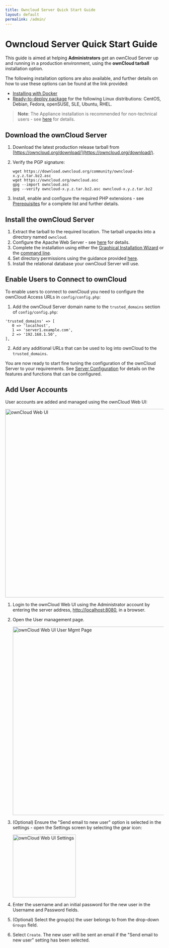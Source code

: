 ```yaml
---
title: Owncloud Server Quick Start Guide
layout: default
permalink: /admin/
---
```


# Owncloud Server Quick Start Guide
This guide is aimed at helping **Administrators** get an ownCloud Server up and running in a production environment, using the **ownCloud tarball** installation option.

The following installation options are also available, and further details on how to use these options can be found at the link provided:

* [Installing with Docker](https://doc.owncloud.org/server/10.1/admin_manual/installation/docker/)
* [Ready-to-deploy package](https://download.owncloud.org/download/repositories/stable/owncloud/index.html) for the following Linux distributions: CentOS, Debian, Fedora, openSUSE, SLE, Ubuntu, RHEL.

> **Note**: The Appliance installation is recommended for non-technical users - see [here](https://doc.owncloud.org/server/10.1/admin_manual/appliance/installation.html) for details.

## Download the ownCloud Server
1. Download the latest production release tarball from [https://owncloud.org/download/](https://owncloud.org/download/).
2. Verify the PGP signature:

    ```
    wget https://download.owncloud.org/community/owncloud-x.y.z.tar.bz2.asc
    wget https://owncloud.org/owncloud.asc
    gpg --import owncloud.asc
    gpg --verify owncloud-x.y.z.tar.bz2.asc owncloud-x.y.z.tar.bz2
    ```
3. Install, enable and configure the required PHP extensions - see [Prerequisites](https://doc.owncloud.org/server/10.1/admin_manual/installation/manual_installation.html#prerequisites) for a complete list and further details.

## Install the ownCloud Server
1. Extract the tarball to the required location. The tarball unpacks into a directory named `owncloud`.
2. Configure the Apache Web Server - see [here](https://doc.owncloud.org/server/10.1/admin_manual/installation/manual_installation.html#configure-the-web-server) for details.
3. Complete the installation using either the [Graphical Installation Wizard](https://doc.owncloud.org/server/10.1/admin_manual/installation/installation_wizard.html) or the [command line](https://doc.owncloud.org/server/10.1/admin_manual/installation/command_line_installation.html).
4. Set directory permissions using the guidance provided [here](https://doc.owncloud.org/server/10.1/admin_manual/installation/installation_wizard.html#post-installation-steps).
5. Install the relational database your ownCloud Server will use.

## Enable Users to Connect to ownCloud
To enable users to connect to ownCloud you need to configure the ownCloud Access URLs in `config/config.php`:

1. Add the ownCloud Server domain name to the `trusted_domains` section of `config/config.php`:
  ```
  'trusted_domains' => [
     0 => 'localhost',
     1 => 'server1.example.com',
     2 => '192.168.1.50',
  ],
  ```
2. Add any additional URLs that can be used to log into ownCloud to the `trusted_domains`.

You are now ready to start fine tuning the configuration of the ownCloud Server to your requirements. See [Server Configuration]( https://doc.owncloud.org/server/10.1/admin_manual/configuration/server/activity_configuration.html) for details on the features and functions that can be configured.

## Add User Accounts
User accounts are added and managed using the ownCloud Web UI:

<img src="https://doc.owncloud.org/server/10.1/admin_manual/_images/docker/owncloud-ui-login.png" alt="ownCloud Web UI" width="600"/>

1. Login to the ownCloud Web UI using the Administrator account by entering the server address, [http://localhost:8080](http://localhost:8080), in a browser.
2. Open the User management page.

   <img src="https://doc.owncloud.org/server/10.1/admin_manual/_images/users-config.png" alt="ownCloud Web UI User Mgmt Page" width="600"/>

3. (Optional) Ensure the "Send email to new user" option is selected in the settings - open the Settings screen by selecting the gear icon:

   <img src="https://doc.owncloud.org/server/10.1/admin_manual/_images/users-config-2.png" alt="ownCloud Web UI Settings" width="200"/>
4. Enter the username and an initial password for the new user in the Username and Password fields.
5. (Optional) Select the group(s) the user belongs to from the drop-down `Groups` field.
6. Select `Create`. The new user will be sent an email if the "Send email to new user" setting has been selected.
